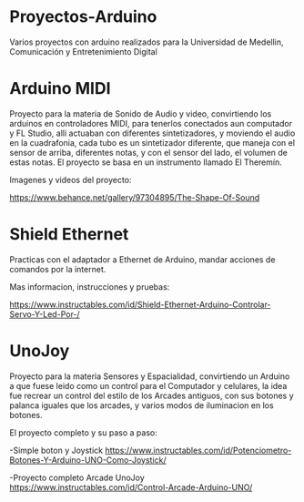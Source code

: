 # Proyectos-Arduino
Varios proyectos con arduino realizados para la Universidad de Medellin, Comunicación y Entretenimiento Digital



# Arduino MIDI
Proyecto para la materia de Sonido de Audio y video, convirtiendo los arduinos en controladores MIDI, para tenerlos conectados aun computador y FL Studio, alli actuaban con diferentes sintetizadores, y moviendo el audio en la cuadrafonia, cada tubo es un sintetizador diferente, que maneja con el sensor de arriba, diferentes notas, y con el sensor del lado, el volumen de estas notas.  El proyecto se basa en un instrumento llamado El Theremín.

Imagenes y videos del proyecto:

https://www.behance.net/gallery/97304895/The-Shape-Of-Sound



# Shield Ethernet
Practicas con el adaptador a Ethernet de Arduino, mandar acciones de comandos por la internet.


Mas informacion, instrucciones y pruebas:

https://www.instructables.com/id/Shield-Ethernet-Arduino-Controlar-Servo-Y-Led-Por-/



# UnoJoy
Proyecto para la materia Sensores y Espacialidad, convirtiendo un Arduino a que fuese leido como un control para el Computador y celulares, la idea fue recrear un control del estilo de los Arcades antiguos, con sus botones y palanca iguales que los arcades, y varios modos de iluminacion en los botones.


El proyecto completo y su paso a paso:

-Simple boton y Joystick https://www.instructables.com/id/Potenciometro-Botones-Y-Arduino-UNO-Como-Joystick/

-Proyecto completo Arcade UnoJoy https://www.instructables.com/id/Control-Arcade-Arduino-UNO/
